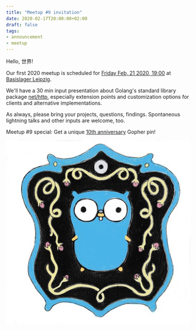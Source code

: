 ```yaml
---
title: "Meetup #9 invitation"
date: 2020-02-17T20:00:00+02:00
draft: false
tags:
- announcement
- meetup
---
```


Hello, 世界!

Our first 2020 meetup is scheduled for [Friday Feb, 21 2020, 19:00](https://www.meetup.com/Leipzig-Golang/events/268785494/) at
[Basislager Leipzig](https://www.basislager.co/).

We'll have a 30 min input presentation about Golang's standard library package
[net/http](https://golang.org/pkg/net/http/), especially extension points and
customization options for clients and alternative implementations.

As always, please bring your projects, questions, findings. Spontaneous
lightning talks and other inputs are welcome, too.

Meetup #9 special: Get a unique [10th anniversary](https://blog.golang.org/10years) Gopher pin!

![](/images/gopher10th-pin-small.jpg)
